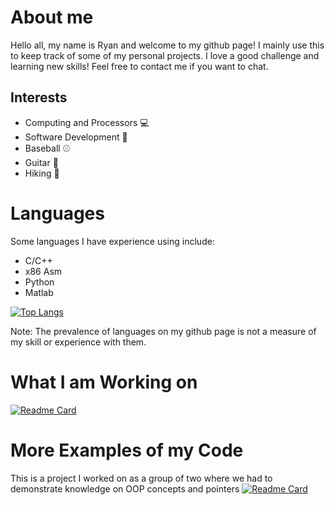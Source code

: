 # About me
Hello all, my name is Ryan and welcome to my github page! I mainly use this to keep track of some of my personal projects. I love a good challenge and learning new skills! Feel free to contact me if you want to chat.

## Interests
- Computing and Processors :computer:
- Software Development :file_folder:
-  Baseball :baseball:
- Guitar :guitar:
- Hiking :evergreen_tree:
# Languages
Some languages I have experience using include:
- C/C++
- x86 Asm
- Python
- Matlab 

[![Top Langs](https://github-readme-stats.vercel.app/api/top-langs/?username=Dawg4321&layout=compact&theme=gotham)](https://github.com/Dawg4321/github-readme-stats)

Note: The prevalence of languages on my github page is not a measure of my skill or experience with them.
# What I am Working on 
[![Readme Card](https://github-readme-stats.vercel.app/api/pin/?username=Dawg4321&repo=neural_network_template&theme=gotham)](https://github.com/Dawg4321/neural_network_template)
# More Examples of my Code
This is a project I worked on as a group of two where we had to demonstrate knowledge on OOP concepts and pointers
[![Readme Card](https://github-readme-stats.vercel.app/api/pin/?username=Pieloaf&repo=DealDone&theme=gotham)](https://github.com/Pieloaf/DealDone)
